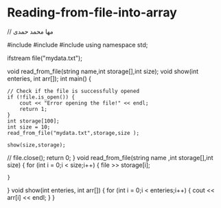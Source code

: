 # Reading-from-file-into-array
// مها محمد حمدى

#include <iostream>
#include <fstream>
#include<string>
using namespace std;

ifstream file("mydata.txt");


void read_from_file(string name,int storage[],int size);
void show(int enteries, int arr[]);
int main()
{
   
    // Check if the file is successfully opened
    if (!file.is_open()) {
        cout << "Error opening the file!" << endl;
        return 1;
    }
    int storage[100];
    int size = 10;
    read_from_file("mydata.txt",storage,size );

    show(size,storage);
    

   // file.close();
	return 0;
}
void read_from_file(string name ,int storage[],int size) {
    for (int i = 0;i < size;i++) {
        file >> storage[i];

    }
}
void show(int enteries, int arr[]) {
    for (int i = 0;i < enteries;i++) {
        cout << arr[i] << endl;
    }
}


